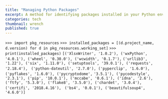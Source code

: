 ```yaml
---
title: "Managing Python Packages"
excerpt: A method for identifying packages installed in your Python environment.
categories: tech
thumbnail: wrench
published: true
---
```




`>>> import pkg_resources`
`>>> installed_packages = [(d.project_name, d.version) for d in pkg_resources.working_set]`
`>>> print(installed_packages)`
`[('XlsxWriter', '1.0.2'), ('wxPython', '4.0.1'), ('wheel', '0.30.0'), ('wcwidth', '0.1.7'),` 
`('urllib3', '1.22'), ('six', '1.11.0'), ('setuptools', '39.0.1'), ('requests', '2.18.4'), `
`('python-dateutil', '2.7.0'), ('pyperclip', '1.6.0'), ('pyflakes', '1.6.0'), ('pycryptodome',`
`'3.5.1'), ('pycodestyle', '2.3.1'), ('pip', '10.0.1'), ('mccabe', '0.6.1'), ('idna', '2.6'), `
`('ftfy', '5.3.0'), ('flake8', '3.5.0'), ('chardet', '3.0.4'), ('certifi', '2018.4.16'), `
`('bs4', '0.0.1'), ('beautifulsoup4', '4.6.0')]`
